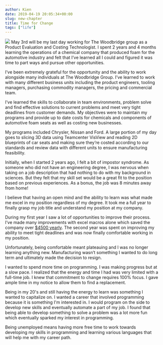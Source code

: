 ```yaml
---
author: Kien
date: 2019-04-19 20:05:34+00:00
slug: new-chapter
title: Time for Change
tags: ["life"]
---
```


![](https://images.unsplash.com/photo-1468779036391-52341f60b55d?ixlib=rb-1.2.1&ixid=eyJhcHBfaWQiOjEyMDd9&auto=format&fit=crop&w=3021&q=80)
May 3rd will be my last day working for The Woodbridge group as a Product Evaluation and Costing Technologist. I spent 2 years and 4 months learning the operations of a chemical company that produced foam for the automotive industry and felt that I’ve learned all I could and figured it was time to part ways and pursue other opportunities.

I’ve been extremely grateful for the opportunity and the ability to work alongside many individuals at The Woodbridge Group. I’ve learned to work with many different business units including the product engineers, tooling managers, purchasing commodity managers, the pricing and commercial team.

I’ve learned the skills to collaborate in team environments, problem solve and find effective solutions to current problems and meet very tight deadlines from customer demands. My objectives were to maintain my programs and provide up to date costs for chemicals and components of automotive foam seats as well as costing new businesses.

My programs included Chrysler, Nissan and Ford. A large portion of my day goes to slicing 3D data using Teamcenter VisView and reading 2D blueprints of car seats and making sure they’re costed according to our standards and review data with different units to ensure manufacturing feasibility.

Initially, when I started 2 years ago, I felt a bit of impostor syndrome. As someone who did not have an engineering degree, I was nervous when taking on a job description that had nothing to do with my background in sciences. But they felt that my skill set would be a great fit to the position based on previous experiences. As a bonus, the job was 8 minutes away from home!

I believe that having an open mind and the ability to learn was what made me excel in my position regardless of my degree. It took me a full year to finally grasp my job title and understand my position at my company.

During my first year I saw a lot of opportunities to improve their process. I’ve made many improvements with excel macros alone which saved the company over [\$4500 yearly](/automated-job/). The second year was spent on improving my ability to meet tight deadlines and was now finally comfortable working in my position.

Unfortunately, being comfortable meant plateauing and I was no longer learning anything new. Manufacturing wasn’t something I wanted to do long term and ultimately made the decision to resign.

I wanted to spend more time on programming. I was making progress but at a slow pace. I realized that the energy and time I had was very limited with a full-time job. I knew that commitment to change requires 100% focus. I gave ample time in my notice to allow them to find a replacement.

Being in my 20's and still having the energy to learn was something I wanted to capitalize on. I wanted a career that involved programming because it is something I'm interested in. I would program on the side to develop new skills and eventually automate a part of my job. I found that being able to develop something to solve a problem was a lot more fun which eventually sparked my interest in programming.

Being unemployed means having more free time to work towards developing my skills in programming and learning various languages that will help me with my career path.
